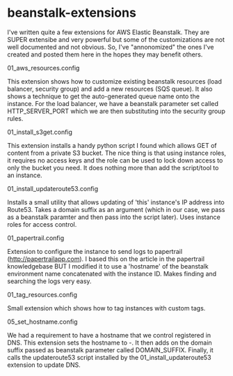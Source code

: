 beanstalk-extensions
====================

I've written quite a few extensions for AWS Elastic Beanstalk.  They are SUPER extensibe and very powerful but some of the customizations are not well documented and not obvious.  So, I've "annonomized" the ones I've created and posted them here in the hopes they may benefit others.

01_aws_resources.config

   This extension shows how to customize existing beanstalk resources (load balancer, security group) and add a new resources (SQS queue).  It also shows a technique to get the auto-generated queue name onto the instance.  For the load balancer, we have a beanstalk parameter set called HTTP_SERVER_PORT which we are then substituting into the security group rules.

01_install_s3get.config

   This extension installs a handy python script I found which allows GET of content from a private S3 bucket.  The nice thing is that using instance roles, it requires no access keys and the role can be used to lock down access to only the bucket you need.  It does nothing more than add the script/tool to an instance.
   
01_install_updateroute53.config

   Installs a small utility that allows updating of 'this' instance's IP address into Route53.  Takes a domain suffix as an argument (which in our case, we pass as a beanstalk paramter and then pass into the script later).  Uses instance roles for access control.

01_papertrail.config

   Extension to configure the instance to send logs to papertrail (http://papertrailapp.com).  I based this on the article in the papertrail knowledgebase BUT I modified it to use a 'hostname' of the beanstalk environment name concatenated with the instance ID.  Makes finding and searching the logs very easy.

01_tag_resources.config

   Small extension which shows how to tag instances with custom tags.

05_set_hostname.config

   We had a requirement to have a hostname that we control registered in DNS.  This extension sets the hostname to <beanstalk env name>-<instanceID>.  It then adds on the domain suffix passed as beanstalk parameter called DOMAIN_SUFFIX.  Finally, it calls the updateroute53 script installed by the 01_install_updateroute53 extension to update DNS.
   
   
   
